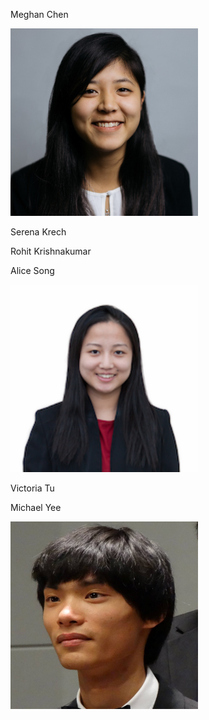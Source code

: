 Meghan Chen

<img src="https://raw.githubusercontent.com/sk2282/ECE3400_Team8/master/pictures/Members/meghan.png?raw=true" height="300" />

Serena Krech

Rohit Krishnakumar

Alice Song

<img src="https://raw.githubusercontent.com/sk2282/ECE3400_Team8/master/pictures/Members/AliceSong.png?raw=true" height="300" />

Victoria Tu

Michael Yee

<img src="https://raw.githubusercontent.com/sk2282/ECE3400_Team8/master/pictures/Members/Michael.jpg?raw=true" height="300" />
